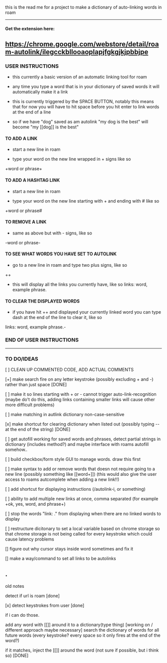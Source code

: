 this is the read me for a project to make a dictionary of auto-linking words in roam

----------------------------------------------------------------
#### Get the extension here: 
https://chrome.google.com/webstore/detail/roam-autolink/ilegcckbllooaoplapjfgkgjkjpbbjpe
----------------------------------------------------------------
### USER INSTRUCTIONS
* this currently a basic version of an automatic linking tool for roam

* any time you type a word that is in your dictionary of saved words it will automatically make it a link

* this is currently triggered by the SPACE BUTTON, notably this means that for now you will have to hit space before you hit enter to link words at the end of a line

* so if we have "dog" saved as am autolink "my dog is the best" will become "my [[dog]] is the best"

#### TO ADD A LINK
* start a new line in roam

* type your word on the new line wrapped in + signs like so

+word or phrase+

#### TO ADD A HASHTAG LINK
* start a new line in roam

* type your word on the new line starting with + and ending with # like so

+word or phrase#

#### TO REMOVE A LINK

* same as above but with - signs, like so

-word or phrase-

#### TO SEE WHAT WORDS YOU HAVE SET TO AUTOLINK
* go to a new line in roam and type two plus signs, like so

++
* this will display all the links you currently have, like so
links: word, example phrase.

#### TO CLEAR THE DISPLAYED WORDS
* if you have hit ++ and displayed your currently linked word you can type dash at the end of the line to clear it, like so

links: word, example phrase.-

### END OF USER INSTRUCTIONS
------------------------------------------------------------------

### TO DO/IDEAS
[ ] CLEAN UP COMMENTED CODE, ADD ACTUAL COMMENTS

[+] make search fire on any letter keystroke (possibly excluding + and -) rather than just space [DONE]

[ ] make it so lines starting with + or - cannot trigger auto-link-recognition (maybe do't do this, adding links containing smaller links will cause other more difficult problems)

[ ] make matching in autlink dictionary non-case-sensitive

[x] make shortcut for clearing dictionary when listed out (possibly typing -- at the end of the string) [DONE]

[ ] get autofill working for saved words and phrases, detect partial strings in dictionary (includes method?) and maybe interface with roams autofill somehow..

[ ] build checkbox/form style GUI to manage words. draw this first

[ ] make syntax to add or remove words that doesn not require going to a new line (possibly something like [[word+]]) (this would also give the user access to roams autcomplete when adding a new link!!)

[ ] add shortcut for displaying instructions (/autolink-i, or something)

[ ] ability to add multiple new links at once, comma separated (for example +ok, yes, word, and phrase+)

[ ] stop the words "link: ." from displaying when there are no linked words to display

[ ] restructure dicitonary to set a local variable based on chrome storage so that chrome storage is not being called for every keystroke which could cause latency problems

[] figure out why cursor stays inside word sometimes and fix it

[] make a way/command to set all links to be autolinks

.
-------------------------------------------------------------------
old notes 

detect if url is roam [done]

[x] detect keystrokes from user [done]

if i can do those.

add any word with [[]] around it to a dictionary(type thing) [working on / different approach maybe necessary]
search the dictionary of words for all future words (every keystroke? every space so it only fires at the end of the word?)

if it matches, inject the [[]] around the word (not sure if possible, but i think so) [DONE]


